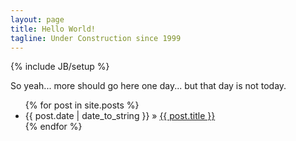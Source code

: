 ```yaml
---
layout: page
title: Hello World!
tagline: Under Construction since 1999
---
```

{% include JB/setup %}

So yeah... more should go here one day... but that day is not today.

<ul class="posts">
  {% for post in site.posts %}
    <li><span>{{ post.date | date_to_string }}</span> &raquo; <a href="{{ BASE_PATH }}{{ post.url }}">{{ post.title }}</a></li>
  {% endfor %}
</ul>



